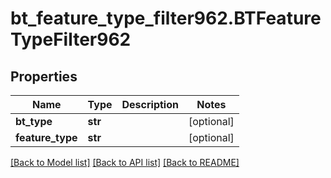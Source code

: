 # bt_feature_type_filter962.BTFeatureTypeFilter962

## Properties
Name | Type | Description | Notes
------------ | ------------- | ------------- | -------------
**bt_type** | **str** |  | [optional] 
**feature_type** | **str** |  | [optional] 

[[Back to Model list]](../README.md#documentation-for-models) [[Back to API list]](../README.md#documentation-for-api-endpoints) [[Back to README]](../README.md)


